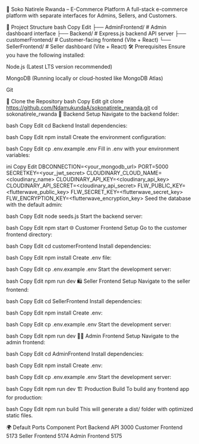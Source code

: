 🛒 Soko Natirele Rwanda – E-Commerce Platform
A full-stack e-commerce platform with separate interfaces for Admins, Sellers, and Customers.

📁 Project Structure
bash
Copy
Edit
├── AdminFrontend/      # Admin dashboard interface
├── Backend/            # Express.js backend API server
├── customerFrontend/   # Customer-facing frontend (Vite + React)
└── SellerFrontend/     # Seller dashboard (Vite + React)
🛠️ Prerequisites
Ensure you have the following installed:

Node.js (Latest LTS version recommended)

MongoDB (Running locally or cloud-hosted like MongoDB Atlas)

Git

🚀 Clone the Repository
bash
Copy
Edit
git clone https://github.com/NdamukundaA/sokonatirele_rwanda.git
cd sokonatirele_rwanda
🔧 Backend Setup
Navigate to the backend folder:

bash
Copy
Edit
cd Backend
Install dependencies:

bash
Copy
Edit
npm install
Create the environment configuration:

bash
Copy
Edit
cp .env.example .env
Fill in .env with your environment variables:

ini
Copy
Edit
DBCONNECTION=<your_mongodb_url>
PORT=5000
SECRETKEY=<your_jwt_secret>
CLOUDINARY_CLOUD_NAME=<cloudinary_name>
CLOUDINARY_API_KEY=<cloudinary_api_key>
CLOUDINARY_API_SECRET=<cloudinary_api_secret>
FLW_PUBLIC_KEY=<flutterwave_public_key>
FLW_SECRET_KEY=<flutterwave_secret_key>
FLW_ENCRYPTION_KEY=<flutterwave_encryption_key>
Seed the database with the default admin:

bash
Copy
Edit
node seeds.js
Start the backend server:

bash
Copy
Edit
npm start
🌐 Customer Frontend Setup
Go to the customer frontend directory:

bash
Copy
Edit
cd customerFrontend
Install dependencies:

bash
Copy
Edit
npm install
Create .env file:

bash
Copy
Edit
cp .env.example .env
Start the development server:

bash
Copy
Edit
npm run dev
🛍️ Seller Frontend Setup
Navigate to the seller frontend:

bash
Copy
Edit
cd SellerFrontend
Install dependencies:

bash
Copy
Edit
npm install
Create .env:

bash
Copy
Edit
cp .env.example .env
Start the development server:

bash
Copy
Edit
npm run dev
🧑‍💼 Admin Frontend Setup
Navigate to the admin frontend:

bash
Copy
Edit
cd AdminFrontend
Install dependencies:

bash
Copy
Edit
npm install
Create .env:

bash
Copy
Edit
cp .env.example .env
Start the development server:

bash
Copy
Edit
npm run dev
🏗️ Production Build
To build any frontend app for production:

bash
Copy
Edit
npm run build
This will generate a dist/ folder with optimized static files.

🌍 Default Ports
Component	Port
Backend API	3000
Customer Frontend	5173
Seller Frontend	5174
Admin Frontend	5175
